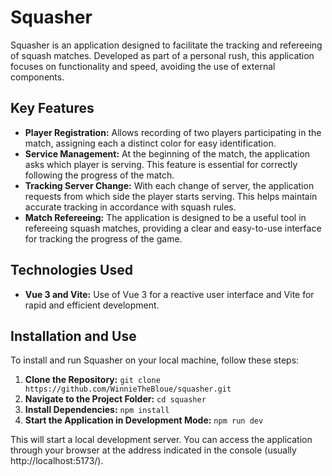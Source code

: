 # Squasher

Squasher is an application designed to facilitate the tracking and refereeing of squash matches. Developed as part of a personal rush, this application focuses on functionality and speed, avoiding the use of external components.

## Key Features

- **Player Registration:** Allows recording of two players participating in the match, assigning each a distinct color for easy identification.
- **Service Management:** At the beginning of the match, the application asks which player is serving. This feature is essential for correctly following the progress of the match.
- **Tracking Server Change:** With each change of server, the application requests from which side the player starts serving. This helps maintain accurate tracking in accordance with squash rules.
- **Match Refereeing:** The application is designed to be a useful tool in refereeing squash matches, providing a clear and easy-to-use interface for tracking the progress of the game.

## Technologies Used

- **Vue 3 and Vite:** Use of Vue 3 for a reactive user interface and Vite for rapid and efficient development.

## Installation and Use

To install and run Squasher on your local machine, follow these steps:

1. **Clone the Repository:**
   `git clone https://github.com/WinnieTheBloue/squasher.git`
2. **Navigate to the Project Folder:**
    `cd squasher`
3. **Install Dependencies:**
    `npm install`
4. **Start the Application in Development Mode:**
    `npm run dev`

This will start a local development server. You can access the application through your browser at the address indicated in the console (usually http://localhost:5173/).
